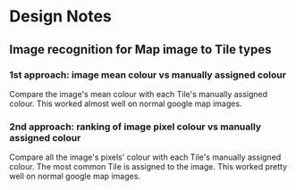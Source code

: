 # Design Notes

## Image recognition for Map image to Tile types
### 1st approach: image mean colour vs manually assigned colour
Compare the image's mean colour with each Tile's manually assigned colour. This worked almost well on normal google map images.

### 2nd approach: ranking of image pixel colour vs manually assigned colour
Compare all the image's pixels' colour with each Tile's manually assigned colour.
The most common Tile is assigned to the image. This worked pretty well on normal google map images.
